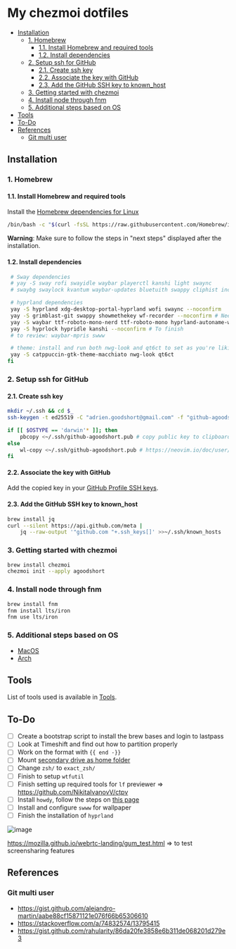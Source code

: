 # My chezmoi dotfiles

<!-- toc -->

- [Installation](#installation)
  - [1. Homebrew](#1-homebrew)
    - [1.1. Install Homebrew and required tools](#11-install-homebrew-and-required-tools)
    - [1.2. Install dependencies](#12-install-dependencies)
  - [2. Setup ssh for GitHub](#2-setup-ssh-for-github)
    - [2.1. Create ssh key](#21-create-ssh-key)
    - [2.2. Associate the key with GitHub](#22-associate-the-key-with-github)
    - [2.3. Add the GitHub SSH key to known_host](#23-add-the-github-ssh-key-to-known_host)
  - [3. Getting started with chezmoi](#3-getting-started-with-chezmoi)
  - [4. Install node through fnm](#4-install-node-through-fnm)
  - [5. Additional steps based on OS](#5-additional-steps-based-on-os)
- [Tools](#tools)
- [To-Do](#to-do)
- [References](#references)
  - [Git multi user](#git-multi-user)

<!-- tocstop -->

## Installation

### 1. Homebrew

#### 1.1. Install Homebrew and required tools

Install the [Homebrew dependencies for Linux](https://docs.brew.sh/Homebrew-on-Linux#requirements)

```bash
/bin/bash -c "$(curl -fsSL https://raw.githubusercontent.com/Homebrew/install/HEAD/install.sh)"
```

**Warning**: Make sure to follow the steps in "next steps" displayed after the installation.

#### 1.2. Install dependencies

```bash
 # Sway dependencies
 # yay -S sway rofi swayidle waybar playerctl kanshi light swaync
 # swaybg swaylock kvantum waybar-updates bluetuith swappy cliphist inotify-tools catppuccin-gtk-theme-macchiato ttf-roboto-mono-nerd ttf-roboto-mono

 # hyprland dependencies
 yay -S hyprland xdg-desktop-portal-hyprland wofi swaync --noconfirm
 yay -S grimblast-git swappy showmethekey wf-recorder --noconfirm # Need to implement shortcuts in hyprland
 yay -S waybar ttf-roboto-mono-nerd ttf-roboto-mono hyprland-autoname-workspaces-git waybar-updates bluetuith --noconfirm
 yay -S hyprlock hypridle kanshi --noconfirm # To finish
 # to review: waybar-mpris swww

 # theme: install and run both nwg-look and qt6ct to set as you're liking, however config should be saved already
 yay -S catppuccin-gtk-theme-macchiato nwg-look qt6ct
fi
```

### 2. Setup ssh for GitHub

#### 2.1. Create ssh key

```bash
mkdir ~/.ssh && cd $_
ssh-keygen -t ed25519 -C "adrien.goodshort@gmail.com" -f "github-agoodshort"

if [[ $OSTYPE == 'darwin'* ]]; then
    pbcopy <~/.ssh/github-agoodshort.pub # copy public key to clipboard
else
    wl-copy <~/.ssh/github-agoodshort.pub # https://neovim.io/doc/user/provider.html#provider-clipboard
fi
```

#### 2.2. Associate the key with GitHub

Add the copied key in your [GitHub Profile SSH keys](https://github.com/settings/keys).

#### 2.3. Add the GitHub SSH key to known_host

```bash
brew install jq
curl --silent https://api.github.com/meta |
    jq --raw-output '"github.com "+.ssh_keys[]' >>~/.ssh/known_hosts
```

### 3. Getting started with chezmoi

```bash
brew install chezmoi
chezmoi init --apply agoodshort
```

### 4. Install node through fnm

```bash
brew install fnm
fnm install lts/iron
fnm use lts/iron
```

### 5. Additional steps based on OS

- [MacOS](/docs/MACOS.md)
- [Arch](/docs/ARCH.md)

## Tools

List of tools used is available in [Tools](/docs/TOOLS.md).

## To-Do

- [ ] Create a bootstrap script to install the brew bases and login to lastpass
- [ ] Look at Timeshift and find out how to partition properly
- [ ] Work on the format with `{{ end -}}`
- [ ] Mount [secondary drive as home folder](https://www.howtogeek.com/442101/how-to-move-your-linux-home-directory-to-another-hard-drive/)
- [ ] Change `zsh/` to `exact_zsh/`
- [ ] Finish to setup `wtfutil`
- [ ] Finish setting up required tools for `lf` previewer => <https://github.com/NikitaIvanovV/ctpv>
- [ ] Install `howdy`, follow the steps on [this page](https://forum.endeavouros.com/t/tutorial-installing-howdy-now-its-personal/38095)
- [ ] Install and configure `swww` for wallpaper
- [ ] Finish the installation of `hyprland`

![image](https://github.com/agoodshort/dotfiles/assets/33832653/f9eaa504-ca26-4b2b-bd64-a3a4da49b793)

<https://mozilla.github.io/webrtc-landing/gum_test.html> => to test screensharing features

## References

### Git multi user

- <https://gist.github.com/alejandro-martin/aabe88cf15871121e076f66b65306610>
- <https://stackoverflow.com/a/74832574/13795415>
- <https://gist.github.com/rahularity/86da20fe3858e6b311de068201d279e3>
